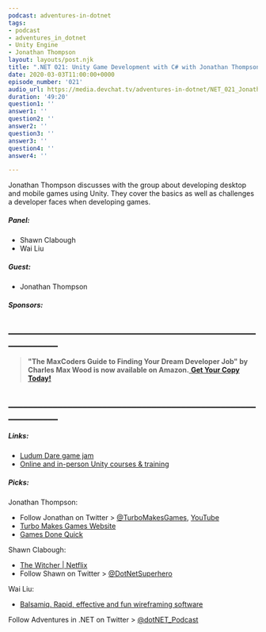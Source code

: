 ```yaml
---
podcast: adventures-in-dotnet
tags:
- podcast
- adventures_in_dotnet
- Unity Engine
- Jonathan Thompson
layout: layouts/post.njk
title: ".NET 021: Unity Game Development with C# with Jonathan Thompson"
date: 2020-03-03T11:00:00+0000
episode_number: '021'
audio_url: https://media.devchat.tv/adventures-in-dotnet/NET_021_Jonathan_Thompson.mp3
duration: '49:20'
question1: ''
answer1: ''
question2: ''
answer2: ''
question3: ''
answer3: ''
question4: ''
answer4: ''

---
```

Jonathan Thompson discusses with the group about developing desktop and mobile games using Unity. They cover the basics as well as challenges a developer faces when developing games.

##### **Panel:**

* Shawn Clabough
* Wai Liu

##### **Guest:**

* Jonathan Thompson

##### **Sponsors:**

## **____________________________________________________________**

> **"The MaxCoders Guide to Finding Your Dream Developer Job" by Charles Max Wood is now available on Amazon.**[ **Get Your Copy Today!**](https://www.amazon.com/gp/product/B081MBL5C9/ref=as_li_ss_tl?ie=UTF8&linkCode=sl1&tag=devchattv-20&linkId=9d61363241636e2546ef46abba198746&language=en_US)

## **____________________________________________________________**

##### **Links:**

* [Ludum Dare game jam](http://ldjam.com/)
* [Online and in-person Unity courses & training](https://unity.com/learn)

##### **Picks:**

Jonathan Thompson:

* Follow Jonathan on Twitter > [@TurboMakesGames](https://twitter.com/TurboMakesGames), [YouTube](https://www.youtube.com/TurboMakesGames)
* [Turbo Makes Games Website](https://tmg.dev/)
* [Games Done Quick](https://gamesdonequick.com/)

Shawn Clabough:

* [The Witcher | Netflix](https://www.netflix.com/tr-en/title/80189685)
* Follow Shawn on Twitter > [@DotNetSuperhero](https://twitter.com/DotNetSuperhero)

Wai Liu:

* [Balsamiq. Rapid, effective and fun wireframing software](https://balsamiq.com/)

Follow Adventures in .NET on Twitter > [@dotNET_Podcast](https://twitter.com/dotNET_Podcast)